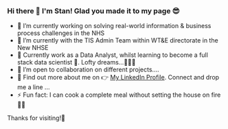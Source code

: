 ### Hi there 👋 I'm Stan! Glad you made it to my page 😎


- 🔭 I’m currently working on solving real-world information & business process challenges in the NHS
- 🌱 I’m currently with the TIS Admin Team within WT&E directorate in the New NHSE
- 🦄 Currently work as a Data Analyst, whilst learning to become a full stack data scientist 🦄. Lofty dreams...🤷🏽‍♂️
- 👯 I’m open to collaboration on different projects....
- 💬 Find out more about me on 👉 [My LinkedIn Profile](https://www.linkedin.com/in/stanley-e-a0542b40/). Connect and drop me a line ...
- ⚡ Fun fact: I can cook a complete meal without setting the house on fire 🤣😂

Thanks for visiting!👋
<!--
**stan-ewenike/stan-ewenike** is a ✨ _special_ ✨ repository because its `README.md` (this file) appears on your GitHub profile.

Here are some ideas to get you started:


- 🤔 I’m looking for help with ...

-->
